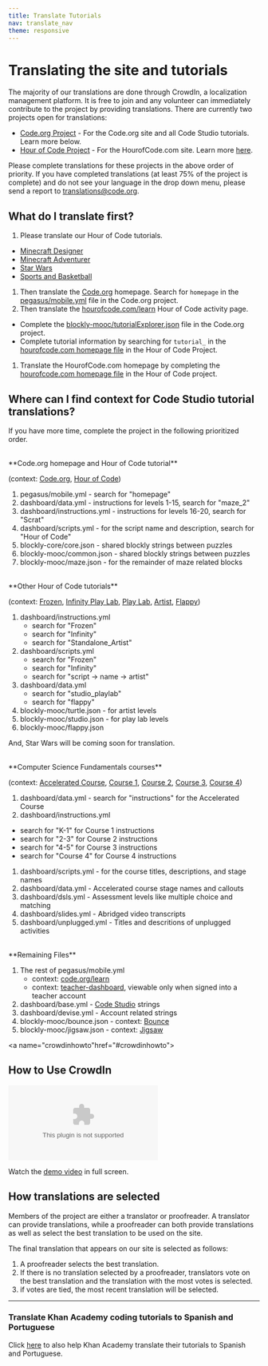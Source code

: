 ```yaml
---
title: Translate Tutorials
nav: translate_nav
theme: responsive
---
```


# Translating the site and tutorials
The majority of our translations are done through CrowdIn, a localization management platform. It is free to join and any volunteer can immediately contribute to the project by providing translations. There are currently two projects open for translations:

* [Code.org Project](https://crowdin.com/project/codeorg) - For the Code.org site and all Code Studio tutorials. Learn more below.
* [Hour of Code Project](https://crowdin.com/project/hour-of-code) - For the HourofCode.com site. Learn more [here](https://code.org/translate/hourofcode).


Please complete translations for these projects in the above order of priority. If you have completed translations (at least 75% of the project is complete) and do not see your language in the drop down menu, please send a report to translations@code.org.

## What do I translate first?

1. Please translate our Hour of Code tutorials.
  * [Minecraft Designer](/translate/minecraft)
  * [Minecraft Adventurer](/translate/mc)
  * [Star Wars](/translate/starwars)
  * [Sports and Basketball](/translate/sports)
1. Then translate the [Code.org](/) homepage. Search for `homepage` in the [pegasus/mobile.yml](https://crowdin.com/translate/codeorg/56/enus-es#q=homepage) file in the Code.org project.
1. Then translate the [hourofcode.com/learn](https://hourofcode.com/learn) Hour of Code activity page.
  * Complete the [blockly-mooc/tutorialExplorer.json](https://crowdin.com/translate/codeorg/546/enus-es) file in the Code.org project.
  * Complete tutorial information by searching for `tutorial_` in the [hourofcode.com homepage file](https://crowdin.com/translate/hour-of-code/433/en-es#q=tutorial_) in the Hour of Code Project.
1. Translate the HourofCode.com homepage by completing the [hourofcode.com homepage file](https://crowdin.com/translate/hour-of-code/433/en-es#q=tutorial_) in the Hour of Code project.


## Where can I find context for Code Studio tutorial translations?
If you have more time, complete the project in the following prioritized order.

<br/>
**Code.org homepage and Hour of Code tutorial**

(context: [Code.org](https://code.org), [Hour of Code](https://studio.code.org/hoc/1))

1. pegasus/mobile.yml - search for "homepage"
1. dashboard/data.yml - instructions for levels 1-15, search for "maze\_2"
1. dashboard/instructions.yml - instructions for levels 16-20, search for "Scrat"
1. dashboard/scripts.yml - for the script name and description, search for "Hour of Code"
1. blockly-core/core.json - shared blockly strings between puzzles
1. blockly-mooc/common.json - shared blockly strings between puzzles
1. blockly-mooc/maze.json - for the remainder of maze related blocks

<br/>
**Other Hour of Code tutorials**

(context: [Frozen](https://studio.code.org/s/frozen), [Infinity Play Lab](https://studio.code.org/s/infinity), [Play Lab](https://studio.code.org/s/playlab), [Artist](https://studio.code.org/s/artist), [Flappy](https://studio.code.org/s/flappy))

1. dashboard/instructions.yml
	* search for "Frozen" 
	* search for "Infinity" 
	* search for "Standalone_Artist"
1. dashboard/scripts.yml
	* search for "Frozen" 
	* search for "Infinity" 
	* search for "script -> name -> artist"
1. dashboard/data.yml 
	* search for "studio_playlab" 
	* search for "flappy"	
1. blockly-mooc/turtle.json - for artist levels 
1. blockly-mooc/studio.json - for play lab levels 
1. blockly-mooc/flappy.json

And, Star Wars will be coming soon for translation.

<br/>
**Computer Science Fundamentals courses**

(context: [Accelerated Course](https://studio.code.org/s/20-hour), [Course 1](https://studio.code.org/s/course1), [Course 2](https://studio.code.org/s/course2), [Course 3](https://studio.code.org/s/course3), [Course 4](https://studio.code.org/s/course4))

1. dashboard/data.yml - search for "instructions" for the Accelerated Course
1. dashboard/instructions.yml
 * search for "K-1" for Course 1 instructions
 * search for "2-3" for Course 2 instructions
 * search for "4-5" for Course 3 instructions
 * search for "Course 4" for Course 4 instructions
1. dashboard/scripts.yml - for the course titles, descriptions, and stage names
1. dashboard/data.yml - Accelerated course stage names and callouts
1. dashboard/dsls.yml - Assessment levels like multiple choice and matching
1. dashboard/slides.yml - Abridged video transcripts
1. dashboard/unplugged.yml - Titles and descritions of unplugged activities

<br/>
**Remaining Files**

1. The rest of pegasus/mobile.yml 
	* context: [code.org/learn](https://code.org/learn)
	* context: [teacher-dashboard](https://code.org/teacher-dashboard), viewable only when signed into a teacher account
1. dashboard/base.yml - [Code Studio](https://studio.code.org) strings
1. dashboard/devise.yml - Account related strings
1. blockly-mooc/bounce.json - context: [Bounce](https://studio.code.org/s/course3/stage/15/puzzle/1)
1. blockly-mooc/jigsaw.json - context: [Jigsaw](https://studio.code.org/s/course1/stage/3/puzzle/1)

<a name="crowdinhowto"href="#crowdinhowto"></a>
## How to Use CrowdIn

<embed src="/files/crowdin.swf" style="max-width: 100%; max-height: 550px;"/>

Watch the [demo video](/files/crowdin.swf) in full screen.

## How translations are selected

Members of the project are either a translator or proofreader. A translator can provide translations, while a proofreader can both provide translations as well as select the best translation to be used on the site.

The final translation that appears on our site is selected as follows:

1. A proofreader selects the best translation.
2. If there is no translation selected by a proofreader, translators vote on the best translation and the translation with the most votes is selected.
3. if votes are tied, the most recent translation will be selected.


 
---

### Translate Khan Academy coding tutorials to Spanish and Portuguese
Click [here](http://cs-blog.khanacademy.org/2013/10/ayuda-traducir-nuestro-curriculo-en.html) to also help Khan Academy translate their tutorials to Spanish and Portuguese.
